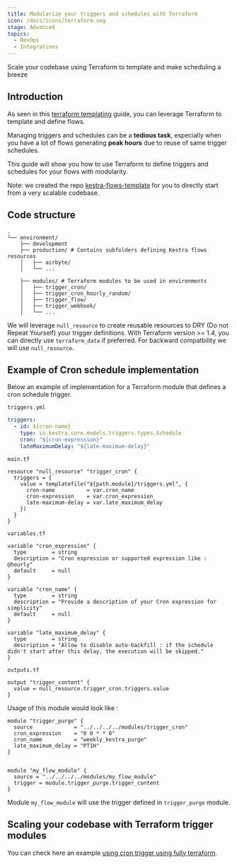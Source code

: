 ```yaml
---
title: Modularize your triggers and schedules with Terraform
icon: /docs/icons/terraform.svg
stage: Advanced
topics:
  - DevOps
  - Integrations
---
```


Scale your codebase using Terraform to template and make scheduling a breeze

## Introduction

As seen in this [terraform templating](/docs/how-to-guides/terraform-templating) guide, you can leverage Terraform to template and define flows.

Managing triggers and schedules can be a **tedious task**, especially when you have a lot of flows generating **peak hours** due to reuse of same trigger schedules.

This guide will show you how to use Terraform to define triggers and schedules for your flows with modularity.

Note: we created the repo [kestra-flows-template](https://github.com/kestra-io/kestra-flows-template) for you to directly start from a very scalable codebase.

## Code structure

```
.
└── environment/
    ├── development
    ├── production/ # Contains subfolders defining Kestra flows resources
    │   ├── airbyte/
    │   └── ...

    ├── modules/ # Terraform modules to be used in environments
    │   ├── trigger_cron/
    │   ├── trigger_cron_hourly_random/
    │   ├── trigger_flow/
    │   ├── trigger_webhook/
    │   └── ...

```

We will leverage `null_resource` to create reusable resources to DRY (Do not Repeat Yourself) your trigger definitions.
With Terraform version >= 1.4, you can directly use `terraform_data` if preferred. For backward compatbility we will use `null_resource`.

## Example of Cron schedule implementation

Below an example of implementation for a Terraform module that defines a cron schedule trigger.

`triggers.yml`

```yaml
triggers:
  - id: ${cron-name}
    type: io.kestra.core.models.triggers.types.Schedule
    cron: "${cron-expression}"
    lateMaximumDelay: "${late-maximum-delay}"
```


`main.tf`
```hcl
resource "null_resource" "trigger_cron" {
  triggers = {
    value = templatefile("${path.module}/triggers.yml", {
      cron-name          = var.cron_name
      cron-expression    = var.cron_expression
      late-maximum-delay = var.late_maximum_delay
    })
  }
}
```

`variables.tf`
```hcl
variable "cron_expression" {
  type        = string
  description = "Cron expression or supported expression like : @hourly"
  default     = null
}

variable "cron_name" {
  type        = string
  description = "Provide a description of your Cron expression for simplicity"
  default     = null
}

variable "late_maximum_delay" {
  type        = string
  description = "Allow to disable auto-backfill : if the schedule didn't start after this delay, the execution will be skipped."
}
```

`outputs.tf`
```hcl
output "trigger_content" {
  value = null_resource.trigger_cron.triggers.value
}
```

Usage of this module would look like :

```hcl
module "trigger_purge" {
  source             = "../../../../modules/trigger_cron"
  cron_expression    = "0 0 * * 0"
  cron_name          = "weekly_kestra_purge"
  late_maximum_delay = "PT1H"
}


module "my_flow_module" {
  source = "../../../../modules/my_flow_module"
  trigger = module.trigger_purge.trigger_content
}
```

Module `my_flow_module` will use the trigger defined in `trigger_purge` module.

## Scaling your codebase with Terraform trigger modules

You can check here an example [using cron trigger using fully terraform](https://github.com/kestra-io/kestra-flows-template/blob/b6937f9d95970a4e909687eb64936f5ea3f02c1c/environment/production/dbt/jaffle_shop_classic.tf#L28).
